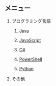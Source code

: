 ## メニュー

1. プログラミング言語

    1. [Java](./java/)

    2. [JavaScript](./javascript/)

    3. [C#](./csharp/)

    4. [PowerShell](./powershell/)

    5. [Python](./python/)

2. その他
